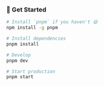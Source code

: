 ### 🏃‍ Get Started

```bash
# Install `pnpm` if you haven't 😃
npm install -g pnpm

# Install dependencies
pnpm install

# Develop
pnpm dev

# Start production
pnpm start
```
